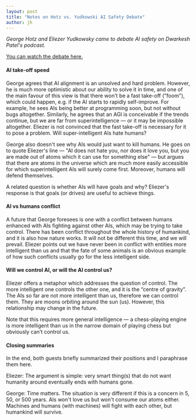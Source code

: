 ```yaml
---
layout: post
title: "Notes on Hotz vs. Yudkowski AI Safety Debate"
author: jh
---
```


*George Hotz and Eliezer Yudkowsky came to debate AI safety on Dwarkesh Patel's podcast.*

[You can watch the debate here.](https://www.youtube.com/watch?v=6yQEA18C-XI)

#### AI take-off speed

George agrees that AI alignment is an unsolved and hard problem. However, he is much more optimistic about our ability to solve it in time, and one of the main favour of this view is that there won't be a fast take-off ("foom"), which could happen, e.g. if the AI starts to rapidly self-improve. For example, he sees AIs being better at programming soon, but not without bugs altogether. Similarly, he agrees that an AGI is conceivable if the trends continue, but we are far from superintelligence — or it may be impossible altogether. Eliezer is not convinced that the fast take-off is necessary for it to pose a problem.
Will super-intelligent AIs hate humans?

George also doesn't see why AIs would just want to kill humans. He goes on to quote Eliezer's line — "AI does not hate you, nor does it love you, but you are made out of atoms which it can use for something else" — but argues that there are atoms in the universe which are much more easily accessible for which superintelligent AIs will surely come first. Moreover, humans will defend themselves.

A related question is whether AIs will have goals and why? Eliezer's response is that goals (or drives) are useful to achieve things.

#### AI vs humans conflict

A future that George foresees is one with a conflict between humans enhanced with AIs fighting against other AIs, which may be trying to take control. There has been conflict throughout the whole history of humankind, and it is also how nature works. It will not be different this time, and we will prevail. Eliezer points out we have never been in conflict with entities more intelligent than us and that the fate of some animals is an obvious example of how such conflicts usually go for the less intelligent side.

#### Will we control AI, or will the AI control us?

Eliezer offers a metaphor which addresses the question of control. The more intelligent one controls the other one, and it is the “centre of gravity”. The AIs so far are not more intelligent than us, therefore we can control them. They are moons orbiting around the sun (us). However, this relationship may change in the future.

Note that this requires more general intelligence — a chess-playing engine is more intelligent than us in the narrow domain of playing chess but obviously can’t control us.

#### Closing summaries

In the end, both guests briefly summarized their positions and I paraphrase them here.

Eliezer: The argument is simple: very smart thing(s) that do not want humanity around eventually ends with humans gone.

George: Time matters. The situation is very different if this is a concern in 5, 50, or 500 years. AIs won't love us but won't consume our atoms either. Machines and humans (with machines) will fight with each other, but humankind will survive.

